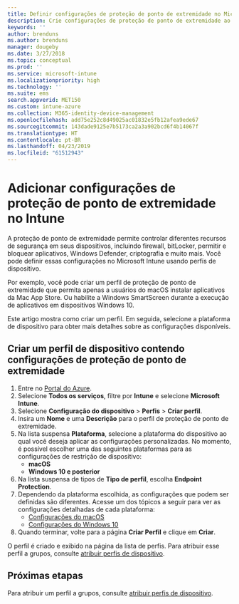 ```yaml
---
title: Definir configurações de proteção de ponto de extremidade no Microsoft Intune – Azure | Microsoft Docs
description: Crie configurações de proteção de ponto de extremidade ao criar um perfil do dispositivo Windows 10 ou macOS no Microsoft Intune.
keywords: ''
author: brenduns
ms.author: brenduns
manager: dougeby
ms.date: 3/27/2018
ms.topic: conceptual
ms.prod: ''
ms.service: microsoft-intune
ms.localizationpriority: high
ms.technology: ''
ms.suite: ems
search.appverid: MET150
ms.custom: intune-azure
ms.collection: M365-identity-device-management
ms.openlocfilehash: add75e252c8d49025ac01832e5fb12afea9ede67
ms.sourcegitcommit: 143dade9125e7b5173ca2a3a902bcd6f4b14067f
ms.translationtype: HT
ms.contentlocale: pt-BR
ms.lasthandoff: 04/23/2019
ms.locfileid: "61512943"
---
```

# <a name="add-endpoint-protection-settings-in-intune"></a>Adicionar configurações de proteção de ponto de extremidade no Intune

A proteção de ponto de extremidade permite controlar diferentes recursos de segurança em seus dispositivos, incluindo firewall, bitLocker, permitir e bloquear aplicativos, Windows Defender, criptografia e muito mais. Você pode definir essas configurações no Microsoft Intune usando perfis de dispositivo.

Por exemplo, você pode criar um perfil de proteção de ponto de extremidade que permita apenas a usuários do macOS instalar aplicativos da Mac App Store. Ou habilite a Windows SmartScreen durante a execução de aplicativos em dispositivos Windows 10.

Este artigo mostra como criar um perfil. Em seguida, selecione a plataforma de dispositivo para obter mais detalhes sobre as configurações disponíveis.

## <a name="create-a-device-profile-containing-endpoint-protection-settings"></a>Criar um perfil de dispositivo contendo configurações de proteção de ponto de extremidade

1. Entre no [Portal do Azure](https://portal.azure.com).
2. Selecione **Todos os serviços**, filtre por **Intune** e selecione **Microsoft Intune**.
3. Selecione **Configuração do dispositivo** > **Perfis** > **Criar perfil**.
4. Insira um **Nome** e uma **Descrição** para o perfil de proteção de ponto de extremidade.
5. Na lista suspensa **Plataforma**, selecione a plataforma do dispositivo ao qual você deseja aplicar as configurações personalizadas. No momento, é possível escolher uma das seguintes plataformas para as configurações de restrição de dispositivo:
   - **macOS**
   - **Windows 10 e posterior**
6. Na lista suspensa de tipos de **Tipo de perfil**, escolha **Endpoint Protection**. 
7. Dependendo da plataforma escolhida, as configurações que podem ser definidas são diferentes. Acesse um dos tópicos a seguir para ver as configurações detalhadas de cada plataforma:
   - [Configurações do macOS](endpoint-protection-macos.md)
   - [Configurações do Windows 10](endpoint-protection-windows-10.md)
8. Quando terminar, volte para a página **Criar Perfil** e clique em **Criar**.

O perfil é criado e exibido na página da lista de perfis. Para atribuir esse perfil a grupos, consulte [atribuir perfis de dispositivo](device-profile-assign.md).

## <a name="next-steps"></a>Próximas etapas
Para atribuir um perfil a grupos, consulte [atribuir perfis de dispositivo](device-profile-assign.md).

